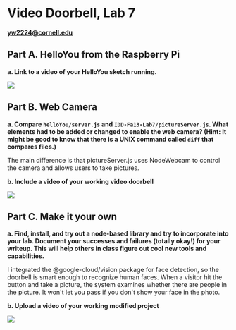 # Video Doorbell, Lab 7

**yw2224@cornell.edu**

## Part A. HelloYou from the Raspberry Pi

**a. Link to a video of your HelloYou sketch running.**

[![](http://img.youtube.com/vi/0z06NqhCPYE/0.jpg)](https://youtu.be/0z06NqhCPYE)


## Part B. Web Camera

**a. Compare `helloYou/server.js` and `IDD-Fa18-Lab7/pictureServer.js`. What elements had to be added or changed to enable the web camera? (Hint: It might be good to know that there is a UNIX command called `diff` that compares files.)**

The main difference is that pictureServer.js uses NodeWebcam to control the camera and allows users to take pictures.  


**b. Include a video of your working video doorbell**

[![](http://img.youtube.com/vi/up8Ta5sO-vI/0.jpg)](https://youtu.be/up8Ta5sO-vI)

## Part C. Make it your own

**a. Find, install, and try out a node-based library and try to incorporate into your lab. Document your successes and failures (totally okay!) for your writeup. This will help others in class figure out cool new tools and capabilities.**

I integrated the @google-cloud/vision package for face detection, so the doorbell is smart enough to recognize human faces. When a visitor hit the button and take a picture, the system examines whether there are people in the picture. It won't let you pass if you don't show your face in the photo.

**b. Upload a video of your working modified project**

[![](http://img.youtube.com/vi/AsloRFvvjFk/0.jpg)](https://youtu.be/AsloRFvvjFk)
